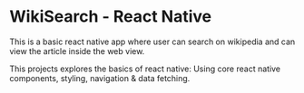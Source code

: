 # WikiSearch - React Native

This is a basic react native app where user can search on wikipedia and can view the article inside the web view.

This projects explores the basics of react native: Using core react native components, styling, navigation & data fetching.